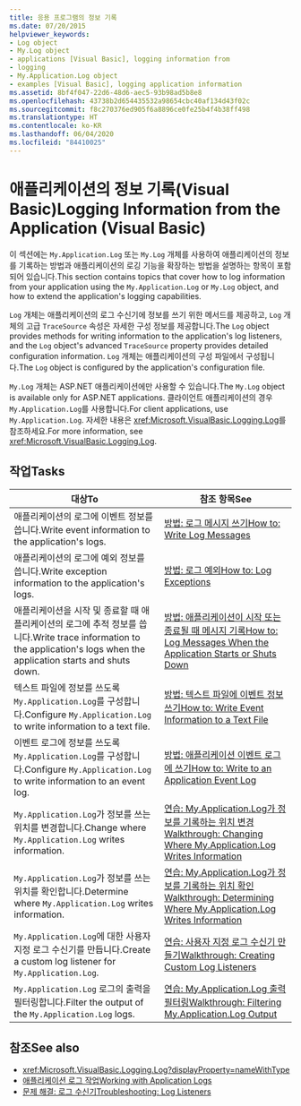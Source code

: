 ```yaml
---
title: 응용 프로그램의 정보 기록
ms.date: 07/20/2015
helpviewer_keywords:
- Log object
- My.Log object
- applications [Visual Basic], logging information from
- logging
- My.Application.Log object
- examples [Visual Basic], logging application information
ms.assetid: 8bf4f047-22d6-48d6-aec5-93b98ad5b8e8
ms.openlocfilehash: 43738b2d654435532a98654cbc40af134d43f02c
ms.sourcegitcommit: f8c270376ed905f6a8896ce0fe25b4f4b38ff498
ms.translationtype: HT
ms.contentlocale: ko-KR
ms.lasthandoff: 06/04/2020
ms.locfileid: "84410025"
---
```

# <a name="logging-information-from-the-application-visual-basic"></a><span data-ttu-id="99367-102">애플리케이션의 정보 기록(Visual Basic)</span><span class="sxs-lookup"><span data-stu-id="99367-102">Logging Information from the Application (Visual Basic)</span></span>

<span data-ttu-id="99367-103">이 섹션에는 `My.Application.Log` 또는 `My.Log` 개체를 사용하여 애플리케이션의 정보를 기록하는 방법과 애플리케이션의 로깅 기능을 확장하는 방법을 설명하는 항목이 포함되어 있습니다.</span><span class="sxs-lookup"><span data-stu-id="99367-103">This section contains topics that cover how to log information from your application using the `My.Application.Log` or `My.Log` object, and how to extend the application's logging capabilities.</span></span>  
  
 <span data-ttu-id="99367-104">`Log` 개체는 애플리케이션의 로그 수신기에 정보를 쓰기 위한 메서드를 제공하고, `Log` 개체의 고급 `TraceSource` 속성은 자세한 구성 정보를 제공합니다.</span><span class="sxs-lookup"><span data-stu-id="99367-104">The `Log` object provides methods for writing information to the application's log listeners, and the `Log` object's advanced `TraceSource` property provides detailed configuration information.</span></span> <span data-ttu-id="99367-105">`Log` 개체는 애플리케이션의 구성 파일에서 구성됩니다.</span><span class="sxs-lookup"><span data-stu-id="99367-105">The `Log` object is configured by the application's configuration file.</span></span>  
  
 <span data-ttu-id="99367-106">`My.Log` 개체는 ASP.NET 애플리케이션에만 사용할 수 있습니다.</span><span class="sxs-lookup"><span data-stu-id="99367-106">The `My.Log` object is available only for ASP.NET applications.</span></span> <span data-ttu-id="99367-107">클라이언트 애플리케이션의 경우 `My.Application.Log`를 사용합니다.</span><span class="sxs-lookup"><span data-stu-id="99367-107">For client applications, use `My.Application.Log`.</span></span> <span data-ttu-id="99367-108">자세한 내용은 <xref:Microsoft.VisualBasic.Logging.Log>를 참조하세요.</span><span class="sxs-lookup"><span data-stu-id="99367-108">For more information, see <xref:Microsoft.VisualBasic.Logging.Log>.</span></span>  
  
## <a name="tasks"></a><span data-ttu-id="99367-109">작업</span><span class="sxs-lookup"><span data-stu-id="99367-109">Tasks</span></span>  
  
|<span data-ttu-id="99367-110">대상</span><span class="sxs-lookup"><span data-stu-id="99367-110">To</span></span>|<span data-ttu-id="99367-111">참조 항목</span><span class="sxs-lookup"><span data-stu-id="99367-111">See</span></span>|  
|--------|---------|  
|<span data-ttu-id="99367-112">애플리케이션의 로그에 이벤트 정보를 씁니다.</span><span class="sxs-lookup"><span data-stu-id="99367-112">Write event information to the application's logs.</span></span>|[<span data-ttu-id="99367-113">방법: 로그 메시지 쓰기</span><span class="sxs-lookup"><span data-stu-id="99367-113">How to: Write Log Messages</span></span>](how-to-write-log-messages.md)|  
|<span data-ttu-id="99367-114">애플리케이션의 로그에 예외 정보를 씁니다.</span><span class="sxs-lookup"><span data-stu-id="99367-114">Write exception information to the application's logs.</span></span>|[<span data-ttu-id="99367-115">방법: 로그 예외</span><span class="sxs-lookup"><span data-stu-id="99367-115">How to: Log Exceptions</span></span>](how-to-log-exceptions.md)|  
|<span data-ttu-id="99367-116">애플리케이션을 시작 및 종료할 때 애플리케이션의 로그에 추적 정보를 씁니다.</span><span class="sxs-lookup"><span data-stu-id="99367-116">Write trace information to the application's logs when the application starts and shuts down.</span></span>|[<span data-ttu-id="99367-117">방법: 애플리케이션이 시작 또는 종료될 때 메시지 기록</span><span class="sxs-lookup"><span data-stu-id="99367-117">How to: Log Messages When the Application Starts or Shuts Down</span></span>](how-to-log-messages-when-the-application-starts-or-shuts-down.md)|  
|<span data-ttu-id="99367-118">텍스트 파일에 정보를 쓰도록 `My.Application.Log`를 구성합니다.</span><span class="sxs-lookup"><span data-stu-id="99367-118">Configure `My.Application.Log` to write information to a text file.</span></span>|[<span data-ttu-id="99367-119">방법: 텍스트 파일에 이벤트 정보 쓰기</span><span class="sxs-lookup"><span data-stu-id="99367-119">How to: Write Event Information to a Text File</span></span>](how-to-write-event-information-to-a-text-file.md)|  
|<span data-ttu-id="99367-120">이벤트 로그에 정보를 쓰도록 `My.Application.Log`를 구성합니다.</span><span class="sxs-lookup"><span data-stu-id="99367-120">Configure `My.Application.Log` to write information to an event log.</span></span>|[<span data-ttu-id="99367-121">방법: 애플리케이션 이벤트 로그에 쓰기</span><span class="sxs-lookup"><span data-stu-id="99367-121">How to: Write to an Application Event Log</span></span>](how-to-write-to-an-application-event-log.md)|  
|<span data-ttu-id="99367-122">`My.Application.Log`가 정보를 쓰는 위치를 변경합니다.</span><span class="sxs-lookup"><span data-stu-id="99367-122">Change where `My.Application.Log` writes information.</span></span>|[<span data-ttu-id="99367-123">연습: My.Application.Log가 정보를 기록하는 위치 변경</span><span class="sxs-lookup"><span data-stu-id="99367-123">Walkthrough: Changing Where My.Application.Log Writes Information</span></span>](walkthrough-changing-where-my-application-log-writes-information.md)|  
|<span data-ttu-id="99367-124">`My.Application.Log`가 정보를 쓰는 위치를 확인합니다.</span><span class="sxs-lookup"><span data-stu-id="99367-124">Determine where `My.Application.Log` writes information.</span></span>|[<span data-ttu-id="99367-125">연습: My.Application.Log가 정보를 기록하는 위치 확인</span><span class="sxs-lookup"><span data-stu-id="99367-125">Walkthrough: Determining Where My.Application.Log Writes Information</span></span>](walkthrough-determining-where-my-application-log-writes-information.md)|  
|<span data-ttu-id="99367-126">`My.Application.Log`에 대한 사용자 지정 로그 수신기를 만듭니다.</span><span class="sxs-lookup"><span data-stu-id="99367-126">Create a custom log listener for `My.Application.Log`.</span></span>|[<span data-ttu-id="99367-127">연습: 사용자 지정 로그 수신기 만들기</span><span class="sxs-lookup"><span data-stu-id="99367-127">Walkthrough: Creating Custom Log Listeners</span></span>](walkthrough-creating-custom-log-listeners.md)|  
|<span data-ttu-id="99367-128">`My.Application.Log` 로그의 출력을 필터링합니다.</span><span class="sxs-lookup"><span data-stu-id="99367-128">Filter the output of the `My.Application.Log` logs.</span></span>|[<span data-ttu-id="99367-129">연습: My.Application.Log 출력 필터링</span><span class="sxs-lookup"><span data-stu-id="99367-129">Walkthrough: Filtering My.Application.Log Output</span></span>](walkthrough-filtering-my-application-log-output.md)|  
  
## <a name="see-also"></a><span data-ttu-id="99367-130">참조</span><span class="sxs-lookup"><span data-stu-id="99367-130">See also</span></span>

- <xref:Microsoft.VisualBasic.Logging.Log?displayProperty=nameWithType>
- [<span data-ttu-id="99367-131">애플리케이션 로그 작업</span><span class="sxs-lookup"><span data-stu-id="99367-131">Working with Application Logs</span></span>](working-with-application-logs.md)
- [<span data-ttu-id="99367-132">문제 해결: 로그 수신기</span><span class="sxs-lookup"><span data-stu-id="99367-132">Troubleshooting: Log Listeners</span></span>](troubleshooting-log-listeners.md)
